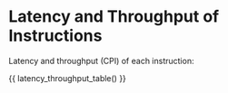 # Latency and Throughput of Instructions

Latency and throughput (CPI) of each instruction:

{{ latency_throughput_table() }}